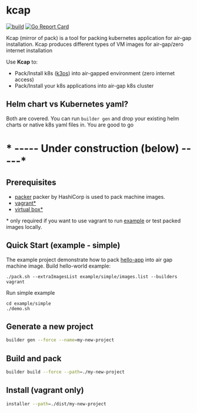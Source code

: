 # kcap
[![build](https://github.com/zodiac1214/kcap/workflows/Go/badge.svg)](https://github.com/zodiac1214/kcap/workflows/Go/badge.svg)
[![Go Report Card](https://goreportcard.com/badge/github.com/zodiac1214/kcap)](https://goreportcard.com/report/github.com/zodiac1214/kcap)

Kcap (mirror of pack) is a tool for packing kubernetes application for air-gap installation. Kcap produces different types of VM images for air-gap/zero internet installation

Use **Kcap** to:
* Pack/Install k8s ([k3os](https://github.com/rancher/k3os)) into air-gapped environment (zero internet access)
* Pack/Install your k8s applications into air-gap k8s cluster

## Helm chart vs Kubernetes yaml?
Both are covered. You can run ``builder gen`` and drop your existing helm charts or native k8s yaml files in. You are good to go

# * ----- Under construction (below) -----*

## Prerequisites
* [packer](https://www.packer.io/)
packer by HashiCorp is used to pack machine images.
* [vagrant*](https://www.vagrantup.com/)
* [virtual box*](https://www.virtualbox.org/)

\* only required if you want to use vagrant to run [example](example) or test packed images locally.
## Quick Start (example - simple)
The example project demonstrate how to pack [hello-app](https://github.com/GoogleCloudPlatform/kubernetes-engine-samples/tree/master/hello-app) into air gap machine image.
Build hello-world example:
```
./pack.sh --extraImagesList example/simple/images.list --builders vagrant
```

Run simple example
```
cd example/simple
./demo.sh
```

## Generate a new project
```bash
builder gen --force --name=my-new-project
```
## Build and pack 
```bash
builder build --force --path=./my-new-project
```

## Install (vagrant only)
```bash
installer --path=./dist/my-new-project 

```

